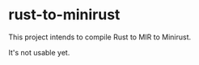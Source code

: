 rust-to-minirust
================

This project intends to compile Rust to MIR to Minirust.

It's not usable yet.
